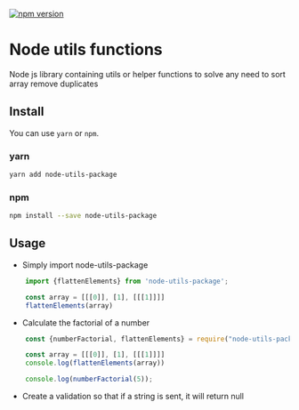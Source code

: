 [![npm version](https://badge.fury.io/js/node-utils-package.svg)](https://badge.fury.io/js/node-utils-package)
# Node utils functions
Node js library containing utils or helper functions to solve any need to sort array remove duplicates

## Install

You can use `yarn` or `npm`. 

### yarn

```bash
yarn add node-utils-package
```

### npm

```bash
npm install --save node-utils-package
```

## Usage
- Simply import node-utils-package

```js
    import {flattenElements} from 'node-utils-package';

    const array = [[[0]], [1], [[[1]]]]
    flattenElements(array)
```

- Calculate the factorial of a number

``` js
    const {numberFactorial, flattenElements} = require("node-utils-package")

    const array = [[[0]], [1], [[[1]]]]
    console.log(flattenElements(array))

    console.log(numberFactorial(5));

```

- Create a validation so that if a string is sent, it will return null


